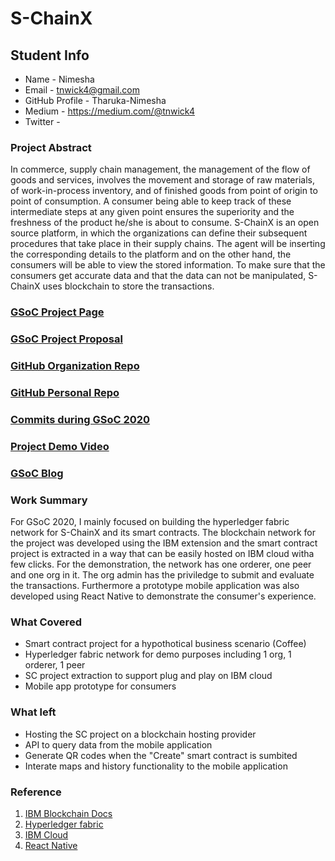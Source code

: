# S-ChainX

## Student Info

* Name - Nimesha
* Email - tnwick4@gmail.com
* GitHub Profile - Tharuka-Nimesha
* Medium - https://medium.com/@tnwick4
* Twitter - []()

### Project Abstract
In commerce, supply chain management, the management of the flow of goods and services, involves the movement and storage of raw materials, of work-in-process inventory, and of finished goods from point of origin to point of consumption. A consumer being able to keep track of these intermediate steps at any given point ensures the superiority and the freshness of the product he/she is about to consume. S-ChainX is an open source platform, in which the organizations can define their subsequent procedures that take place in their supply chains. The agent will be inserting the corresponding details to the platform and on the other hand, the consumers will be able to view the stored information. To make sure that the consumers get accurate data and that the data can not be manipulated, S-ChainX uses blockchain to store the transactions.

### [GSoC Project Page](https://summerofcode.withgoogle.com/projects/)

### [GSoC Project Proposal](https://drive.google.com/file/d/13xtCmbdJeHrKh7RhpT20WGvEdcPq7afH/view?usp=sharing)

### [GitHub Organization Repo](https://github.com/scorelab/S-ChainX)

### [GitHub Personal Repo](https://github.com/Tharuka-Nimesha/S-ChainX)

### [Commits during GSoC 2020](https://github.com/scorelab/S-ChainX/commits)

### [Project Demo Video](https://drive.google.com/file/d/1mXfnJrq5qh7yFKo9mRx9o_kt3Svyuoea/view?usp=sharing)

### [GSoC Blog]()

### Work Summary
For GSoC 2020, I mainly focused on building the hyperledger fabric network for S-ChainX and its smart contracts. The blockchain network for the project was developed using the IBM extension and the smart contract project is extracted in a way that can be easily hosted on IBM cloud witha few clicks. For the demonstration, the network has one orderer, one peer and one org in it. The org admin has the priviledge to submit and evaluate the transactions. Furthermore a prototype mobile application was also developed using React Native to demonstrate the consumer's experience.

### What Covered
* Smart contract project for a hypothotical business scenario (Coffee)
* Hyperledger fabric network for demo purposes including 1 org, 1 orderer, 1 peer
* SC project extraction to support plug and play on IBM cloud
* Mobile app prototype for consumers

### What left
* Hosting the SC project on a blockchain hosting provider
* API to query data from the mobile application
* Generate QR codes when the "Create" smart contract is sumbited
* Interate maps and history functionality to the mobile application 

### Reference
1. [IBM Blockchain Docs](https://cloud.ibm.com/docs/blockchain?topic=blockchain-get-started-ibp#ibm-blockchain-platform)
2. [Hyperledger fabric](https://www.hyperledger.org/use/fabric)
3. [IBM Cloud](https://www.ibm.com/cloud)
4. [React Native](https://reactnative.dev)
